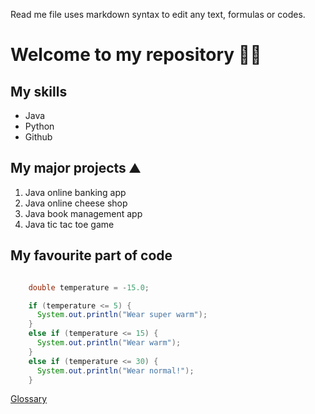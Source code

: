 Read me file uses markdown syntax to edit any text, formulas or codes.

# Welcome to my repository 👋🏼 

## My skills
- Java
- Python
- Github 

## My major projects ⛰️
1. Java online banking app
2. Java online cheese shop
3. Java book management app
4. Java tic tac toe game

## My favourite part of code
```java

    double temperature = -15.0;

    if (temperature <= 5) {
      System.out.println("Wear super warm");
    }
    else if (temperature <= 15) {
      System.out.println("Wear warm");
    }
    else if (temperature <= 30) {
      System.out.println("Wear normal!");
    }
```

[Glossary](https://docs.oracle.com/javase/tutorial/information/glossary.html)

